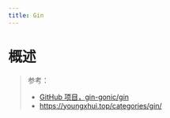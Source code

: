 ```yaml
---
title: Gin
---
```


# 概述

> 参考：
> - [GitHub 项目，gin-gonic/gin](https://github.com/gin-gonic/gin)
> - <https://youngxhui.top/categories/gin/>
